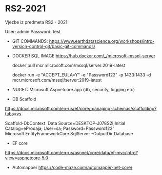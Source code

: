 # RS2-2021
Vjezbe iz predmeta RS2 - 2021


User: admin
Password: test

* GIT COMMANDS: https://www.earthdatascience.org/workshops/intro-version-control-git/basic-git-commands/

* DOCKER SQL IMAGE https://hub.docker.com/_/microsoft-mssql-server

    docker pull mcr.microsoft.com/mssql/server:2019-latest

    docker run -e "ACCEPT_EULA=Y" -e "Password123" -p 1433:1433 -d mcr.microsoft.com/mssql/server:2019-latest

* NUGET: Microsoft.Aspnetcore.app (db, security, logging etc)

* DB Scaffold

https://docs.microsoft.com/en-us/ef/core/managing-schemas/scaffolding?tabs=vs

Scaffold-DbContext 'Data Source=DESKTOP-J078S2I;Initial Catalog=eProdaja; User=sa; Password=Password123' Microsoft.EntityFrameworkCore.SqlServer -OutputDir Database


* EF core

https://docs.microsoft.com/en-us/aspnet/core/data/ef-mvc/intro?view=aspnetcore-5.0

* Automapper
https://code-maze.com/automapper-net-core/

